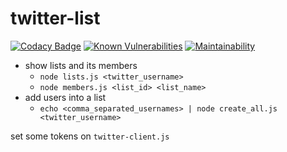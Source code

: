 # twitter-list

[![Codacy Badge](https://api.codacy.com/project/badge/Grade/514e6cf43bd94b789999a978b4078bbb)](https://app.codacy.com/app/mutsune/twitter-list?utm_source=github.com&utm_medium=referral&utm_content=mutsune/twitter-list&utm_campaign=Badge_Grade_Dashboard)
[![Known Vulnerabilities](https://snyk.io//test/github/mutsune/twitter-list/badge.svg?targetFile=package.json)](https://snyk.io//test/github/mutsune/twitter-list?targetFile=package.json)
[![Maintainability](https://api.codeclimate.com/v1/badges/4a956c5ff2422940098a/maintainability)](https://codeclimate.com/github/mutsune/twitter-list/maintainability)

- show lists and its members
  - `node lists.js <twitter_username>`
  - `node members.js <list_id> <list_name>`
- add users into a list
  - `echo <comma_separated_usernames> | node create_all.js <twitter_username>`

set some tokens on `twitter-client.js`
